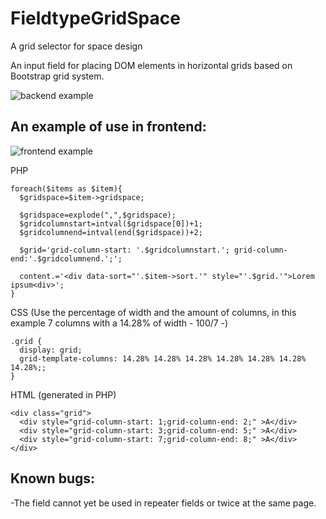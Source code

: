 # FieldtypeGridSpace
A grid selector for space design

An input field for placing DOM elements in horizontal grids based on Bootstrap grid system.

![backend example](https://i.imgur.com/rHXqOjT.jpg)

## An example of use in frontend:

![frontend example](https://i.imgur.com/7fmtEQ7.jpg)

PHP
```
foreach($items as $item){
  $gridspace=$item->gridspace;

  $gridspace=explode(",",$gridspace);
  $gridcolumnstart=intval($gridspace[0])+1;
  $gridcolumnend=intval(end($gridspace))+2;
  
  $grid='grid-column-start: '.$gridcolumnstart.'; grid-column-end:'.$gridcolumnend.';';
  
  content.='<div data-sort="'.$item->sort.'" style="'.$grid.'">Lorem ipsum<div>';
}
```

CSS (Use the percentage of width and the amount of columns, in this example 7 columns with a 14.28% of width - 100/7 -)
```
.grid {
  display: grid;
  grid-template-columns: 14.28% 14.28% 14.28% 14.28% 14.28% 14.28% 14.28%;;
}
```

HTML (generated in PHP)
```
<div class="grid">
  <div style="grid-column-start: 1;grid-column-end: 2;" >A</div>
  <div style="grid-column-start: 3;grid-column-end: 5;" >A</div>
  <div style="grid-column-start: 7;grid-column-end: 8;" >A</div>
</div>
```

## Known bugs:
-The field cannot yet be used in repeater fields or twice at the same page.
